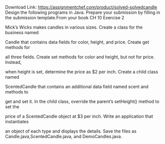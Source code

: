 Download Link: https://assignmentchef.com/product/solved-solvedcandle
<br>
Design the following programs in Java. Prepare your submission by filling in the submission template.From your book CH 10 Exercise 2

Mick’s Wicks makes candles in various sizes. Create a class for the business named

Candle that contains data fields for color, height, and price. Create get methods for

all three fields. Create set methods for color and height, but not for price. Instead,

when height is set, determine the price as $2 per inch. Create a child class named

ScentedCandle that contains an additional data field named scent and methods to

get and set it. In the child class, override the parent’s setHeight() method to set the

price of a ScentedCandle object at $3 per inch. Write an application that instantiates

an object of each type and displays the details. Save the files as Candle.java,ScentedCandle.java, and DemoCandles.java.